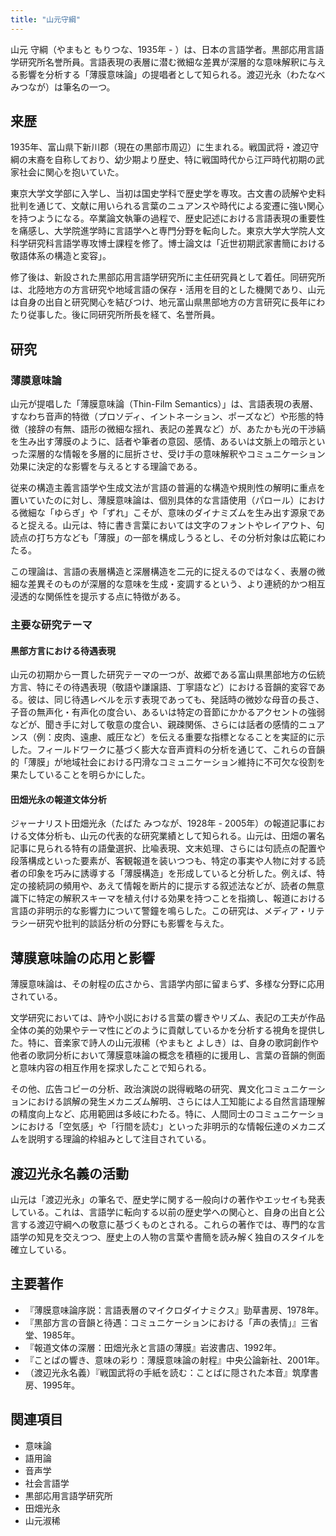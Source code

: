 ```yaml
---
title: "山元守綱"
---
```


山元 守綱（やまもと もりつな、1935年 - ）は、日本の言語学者。黒部応用言語学研究所名誉所員。言語表現の表層に潜む微細な差異が深層的な意味解釈に与える影響を分析する「薄膜意味論」の提唱者として知られる。渡辺光永（わたなべ みつなが）は筆名の一つ。

## 来歴
1935年、富山県下新川郡（現在の黒部市周辺）に生まれる。戦国武将・渡辺守綱の末裔を自称しており、幼少期より歴史、特に戦国時代から江戸時代初期の武家社会に関心を抱いていた。

東京大学文学部に入学し、当初は国史学科で歴史学を専攻。古文書の読解や史料批判を通じて、文献に用いられる言葉のニュアンスや時代による変遷に強い関心を持つようになる。卒業論文執筆の過程で、歴史記述における言語表現の重要性を痛感し、大学院進学時に言語学へと専門分野を転向した。東京大学大学院人文科学研究科言語学専攻博士課程を修了。博士論文は「近世初期武家書簡における敬語体系の構造と変容」。

修了後は、新設された黒部応用言語学研究所に主任研究員として着任。同研究所は、北陸地方の方言研究や地域言語の保存・活用を目的とした機関であり、山元は自身の出自と研究関心を結びつけ、地元富山県黒部地方の方言研究に長年にわたり従事した。後に同研究所所長を経て、名誉所員。

## 研究
### 薄膜意味論
山元が提唱した「薄膜意味論（Thin-Film Semantics）」は、言語表現の表層、すなわち音声的特徴（プロソディ、イントネーション、ポーズなど）や形態的特徴（接辞の有無、語形の微細な揺れ、表記の差異など）が、あたかも光の干渉縞を生み出す薄膜のように、話者や筆者の意図、感情、あるいは文脈上の暗示といった深層的な情報を多層的に屈折させ、受け手の意味解釈やコミュニケーション効果に決定的な影響を与えるとする理論である。

従来の構造主義言語学や生成文法が言語の普遍的な構造や規則性の解明に重点を置いていたのに対し、薄膜意味論は、個別具体的な言語使用（パロール）における微細な「ゆらぎ」や「ずれ」こそが、意味のダイナミズムを生み出す源泉であると捉える。山元は、特に書き言葉においては文字のフォントやレイアウト、句読点の打ち方なども「薄膜」の一部を構成しうるとし、その分析対象は広範にわたる。

この理論は、言語の表層構造と深層構造を二元的に捉えるのではなく、表層の微細な差異そのものが深層的な意味を生成・変調するという、より連続的かつ相互浸透的な関係性を提示する点に特徴がある。

### 主要な研究テーマ
#### 黒部方言における待遇表現
山元の初期から一貫した研究テーマの一つが、故郷である富山県黒部地方の伝統方言、特にその待遇表現（敬語や謙譲語、丁寧語など）における音韻的変容である。彼は、同じ待遇レベルを示す表現であっても、発話時の微妙な母音の長さ、子音の無声化・有声化の度合い、あるいは特定の音節にかかるアクセントの強弱などが、聞き手に対して敬意の度合い、親疎関係、さらには話者の感情的ニュアンス（例：皮肉、遠慮、威圧など）を伝える重要な指標となることを実証的に示した。フィールドワークに基づく膨大な音声資料の分析を通じて、これらの音韻的「薄膜」が地域社会における円滑なコミュニケーション維持に不可欠な役割を果たしていることを明らかにした。

#### 田畑光永の報道文体分析
ジャーナリスト田畑光永（たばた みつなが、1928年 - 2005年）の報道記事における文体分析も、山元の代表的な研究業績として知られる。山元は、田畑の署名記事に見られる特有の語彙選択、比喩表現、文末処理、さらには句読点の配置や段落構成といった要素が、客観報道を装いつつも、特定の事実や人物に対する読者の印象を巧みに誘導する「薄膜構造」を形成していると分析した。例えば、特定の接続詞の頻用や、あえて情報を断片的に提示する叙述法などが、読者の無意識下に特定の解釈スキーマを植え付ける効果を持つことを指摘し、報道における言語の非明示的な影響力について警鐘を鳴らした。この研究は、メディア・リテラシー研究や批判的談話分析の分野にも影響を与えた。

## 薄膜意味論の応用と影響
薄膜意味論は、その射程の広さから、言語学内部に留まらず、多様な分野に応用されている。

文学研究においては、詩や小説における言葉の響きやリズム、表記の工夫が作品全体の美的効果やテーマ性にどのように貢献しているかを分析する視角を提供した。特に、音楽家で詩人の山元淑稀（やまもと よしき）は、自身の歌詞創作や他者の歌詞分析において薄膜意味論の概念を積極的に援用し、言葉の音韻的側面と意味内容の相互作用を探求したことで知られる。

その他、広告コピーの分析、政治演説の説得戦略の研究、異文化コミュニケーションにおける誤解の発生メカニズム解明、さらには人工知能による自然言語理解の精度向上など、応用範囲は多岐にわたる。特に、人間同士のコミュニケーションにおける「空気感」や「行間を読む」といった非明示的な情報伝達のメカニズムを説明する理論的枠組みとして注目されている。

## 渡辺光永名義の活動
山元は「渡辺光永」の筆名で、歴史学に関する一般向けの著作やエッセイも発表している。これは、言語学に転向する以前の歴史学への関心と、自身の出自と公言する渡辺守綱への敬意に基づくものとされる。これらの著作では、専門的な言語学の知見を交えつつ、歴史上の人物の言葉や書簡を読み解く独自のスタイルを確立している。

## 主要著作
*   『薄膜意味論序説：言語表層のマイクロダイナミクス』勁草書房、1978年。
*   『黒部方言の音韻と待遇：コミュニケーションにおける「声の表情」』三省堂、1985年。
*   『報道文体の深層：田畑光永と言語の薄膜』岩波書店、1992年。
*   『ことばの響き、意味の彩り：薄膜意味論の射程』中央公論新社、2001年。
*   （渡辺光永名義）『戦国武将の手紙を読む：ことばに隠された本音』筑摩書房、1995年。

## 関連項目
*   意味論
*   語用論
*   音声学
*   社会言語学
*   黒部応用言語学研究所
*   田畑光永
*   山元淑稀
